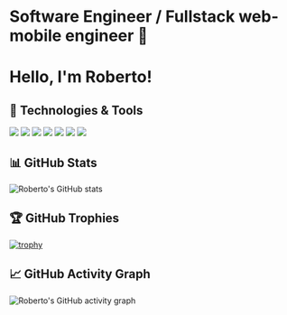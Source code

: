 
# Software Engineer / Fullstack web-mobile engineer 👋

# Hello, I'm Roberto!

## 🔧 Technologies & Tools
![](https://img.shields.io/badge/Code-React.js-informational?style=flat&logo=react&logoColor=61DAFB&color=2bbc8a)
![](https://img.shields.io/badge/Code-Next.js-informational?style=flat&logo=next.js&logoColor=white&color=2bbc8a)
![](https://img.shields.io/badge/Code-React_Native-informational?style=flat&logo=react&logoColor=61DAFB&color=2bbc8a)
![](https://img.shields.io/badge/Backend-Node.js-informational?style=flat&logo=node.js&logoColor=339933&color=2bbc8a)
![](https://img.shields.io/badge/API-GraphQL-informational?style=flat&logo=graphql&logoColor=E10098&color=2bbc8a)
![](https://img.shields.io/badge/API-REST-informational?style=flat&logoColor=white&color=2bbc8a)
![](https://img.shields.io/badge/UI-Material_UI-informational?style=flat&logo=material-ui&logoColor=0081CB&color=2bbc8a)

## 📊 GitHub Stats

![Roberto's GitHub stats](https://github-readme-stats.vercel.app/api?username=robertocandales&show_icons=true&theme=radical)

## 🏆 GitHub Trophies
[![trophy](https://github-profile-trophy.vercel.app/?username=robertocandales&theme=nord)](https://github.com/ryo-ma/github-profile-trophy)

## 📈 GitHub Activity Graph
![Roberto's GitHub activity graph](https://activity-graph.herokuapp.com/graph?username=robertocandales&theme=xcode)



